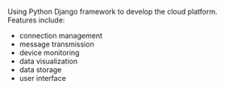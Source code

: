 Using Python Django framework to develop the cloud platform.    
Features include:
- connection management
- message transmission
- device monitoring
- data visualization
- data storage
- user interface
